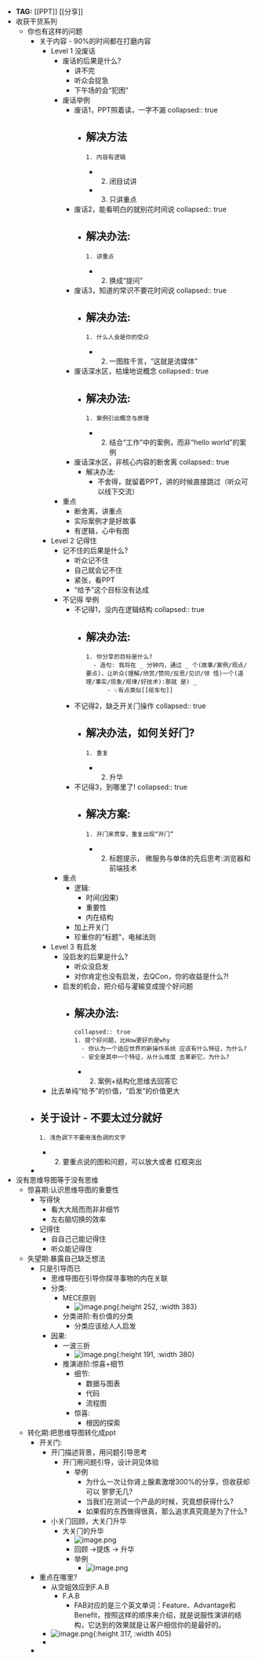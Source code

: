 - **TAG:** [[PPT]] [[分享]]
- 收获干货系列
	- 你也有这样的问题
		- 关于内容 - 90%的时间都在打磨内容
			- Level 1 没废话
				- 废话的后果是什么?
					- 讲不完
					- 听众会捉急
					- 下午场的会“犯困”
				- 废话举例
					- 废话1，PPT照着读，一字不漏
					  collapsed:: true
						- 解决方法
							-
							  1. 内容有逻辑
							-
							  2. 闭目试讲
							-
							  3. 只讲重点
					- 废话2，能看明白的就别花时间说
					  collapsed:: true
						- 解决办法:
							-
							  1. 讲重点
							-
							  2. 换成“提问”
					- 废话3，知道的常识不要花时间说
					  collapsed:: true
						- 解决办法:
							-
							  1. 什么人会是你的受众
							-
							  2. 一图胜千言，“这就是流媒体”
					- 废话深水区，枯燥地说概念
					  collapsed:: true
						- 解决办法:
							-
							  1. 案例引出概念与原理
							-
							  2. 结合“工作”中的案例，而非“hello world”的案例
					- 废话深水区，非核心内容的断舍离
					  collapsed:: true
						- 解决办法:
							- 不舍得，就留着PPT，讲的时候直接跳过（听众可以线下交流）
				- 重点
					- 断舍离，讲重点
					- 实际案例才是好故事
					- 有逻辑，心中有图
			- Level 2 记得住
				- 记不住的后果是什么?
					- 听众记不住
					- 自己就会记不住
					- 紧张，看PPT
					- “给予”这个目标没有达成
				- 不记得 举例
					- 不记得1，没内在逻辑结构
					  collapsed:: true
						- 解决办法:
							-
							  1. 你分享的目标是什么?
								- 造句: 我将在 _ 分钟内，通过 _ 个(故事/案例/观点/ 要点)，让听众(理解/欣赏/赞同/反思/⻅识/领 悟)一个(道理/事实/现象/规律/好技术):那就 是) _
									- 💡有点类似[[缆车句]]
					- 不记得2，缺乏开关⻔操作
					  collapsed:: true
						- 解决办法，如何关好⻔?
							-
							  1. 重复
							-
							  2. 升华
					- 不记得3，到哪里了!
					  collapsed:: true
						- 解决方案:
							-
							  1. 开⻔来贯穿，重复出现“开⻔”
							-
							  2. 标题提示， 微服务与单体的先后思考:浏览器和前端技术
				- 重点
					- 逻辑:
						- 时间(因果)
						- 重要性
						- 内在结构
					- 加上开关⻔
					- 珍重你的“标题”，电梯法则
			- Level 3 有启发
				- 没启发的后果是什么?
					- 听众没启发
					- 对你肯定也没有启发，去QCon，你的收益是什么?!
				- 启发的机会，把介绍与灌输变成提个好问题
					- 解决办法:
						-
						  collapsed:: true
						  1. 提个好问题，比How更好的是why
							- 你认为一个适应世界的新操作系统 应该有什么特征，为什么?
							- 安全是其中一个特征，从什么维度 去革新它，为什么?
						-
						  2. 案例+结构化思维去回答它
			- 比去单纯“给予”的价值，“启发”的价值更大
		- 关于设计 - 不要太过分就好
			-
			  1. 浅色调下不要用浅色调的文字
			-
			  2. 要重点说的图和问题，可以放大或者 红框突出
		-
- 没有思维导图等于没有思维
	- 惊喜期:认识思维导图的重要性
		- 写得快
			- 看⼤大局⽽而⾮非细节
			- 左右脑切换的效率
		- 记得住
			- ⾃自⼰己能记得住
			- 听众能记得住
	- 失望期:暴露⾃己缺乏想法
		- 只是引导⽽已
			- 思维导图在引导你探寻事物的内在关联
			- 分类:
				- MECE原则
					- ![image.png](../assets/image_1636884828810_0.png){:height 252, :width 383}
				- 分类进阶:有价值的分类
					- 分类应该给⼈人启发
			- 因果:
				- ⼀波三折
					- ![image.png](../assets/image_1636884839435_0.png){:height 191, :width 380}
				- 推演进阶:惊喜+细节
					- 细节:
						- 数据与图表
						- 代码
						- 流程图
					- 惊喜:
						- 根因的探索
	- 转化期:把思维导图转化成ppt
		- 开关门:
			- 开⻔描述背景，用问题引导思考
				- 开⻔⽤问题引导，设计洞见体验
					- 举例
						- 为什么⼀次让你肾上腺素激增300%的分享，但收获却可以 寥寥⽆几?
						- 当我们在测试⼀个产品的时候，究竟想获得什么?
						- 如果假的东⻄做得很真，那么追求真究竟是为了什么?
			- ⼩关⻔回顾，⼤关⻔升华
				- ⼤关⻔的升华
					- ![image.png](../assets/image_1636885281383_0.png)
					- 回顾 ->提炼 -> 升华
					- 举例
						- ![image.png](../assets/image_1636885327026_0.png)
		- 重点在哪⾥?
			- 从空姐效应到F.A.B
				- F.A.B
					- FAB对应的是三个英文单词：Feature、Advantage和Benefit，按照这样的顺序来介绍，就是说服性演讲的结构，它达到的效果就是让客户相信你的是最好的。
			- ![image.png](../assets/image_1636885463175_0.png){:height 317, :width 405}
			-
		-